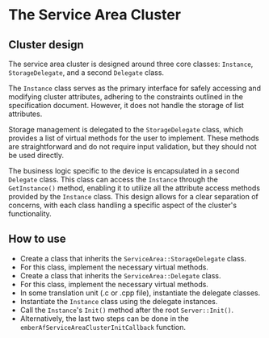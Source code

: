 # The Service Area Cluster

## Cluster design

The service area cluster is designed around three core classes: `Instance`,
`StorageDelegate`, and a second `Delegate` class.

The `Instance` class serves as the primary interface for safely accessing and
modifying cluster attributes, adhering to the constraints outlined in the
specification document. However, it does not handle the storage of list
attributes.

Storage management is delegated to the `StorageDelegate` class, which provides a
list of virtual methods for the user to implement. These methods are
straightforward and do not require input validation, but they should not be used
directly.

The business logic specific to the device is encapsulated in a second `Delegate`
class. This class can access the `Instance` through the `GetInstance()` method,
enabling it to utilize all the attribute access methods provided by the
`Instance` class. This design allows for a clear separation of concerns, with
each class handling a specific aspect of the cluster's functionality.

## How to use

-   Create a class that inherits the `ServiceArea::StorageDelegate` class.
-   For this class, implement the necessary virtual methods.
-   Create a class that inherits the `ServiceArea::Delegate` class.
-   For this class, implement the necessary virtual methods.
-   In some translation unit (.c or .cpp file), instantiate the delegate
    classes.
-   Instantiate the `Instance` class using the delegate instances.
-   Call the `Instance`'s `Init()` method after the root `Server::Init()`.
-   Alternatively, the last two steps can be done in the
    `emberAfServiceAreaClusterInitCallback` function.
